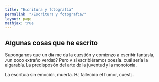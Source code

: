 ```yaml
---
title: "Escritura y fotografía"
permalink: "/Escritura y fotografía/"
layout: page
mathjax: true
---
```


## Algunas cosas que he escrito

Supongamos que un día me da la cuestión y comienzo a escribir fantasía, ¿un poco extraño verdad? Pero y si escribiéramos poesía, cuál sería la algarabía. La predisposión del arte de la juventud y la monotonía. 

La escritura sin emoción, muerta. Ha fallecido el humor, cuesta.
